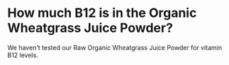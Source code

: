 # How much B12 is in the Organic Wheatgrass Juice Powder?

We haven't tested our Raw Organic Wheatgrass Juice Powder for vitamin B12 levels.